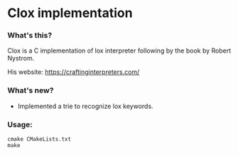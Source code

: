 # Clox implementation

### What's this?
Clox is a C implementation of lox interpreter following by the book by Robert Nystrom. 

His website: https://craftinginterpreters.com/ 

### What's new?
- Implemented a trie to recognize lox keywords.

### Usage:
```
cmake CMakeLists.txt
make
  
```
